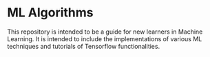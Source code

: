 # ML Algorithms
This repository is intended to be a guide for new learners in Machine Learning. It is intended to include the implementations of various ML techniques and tutorials of Tensorflow functionalities.
